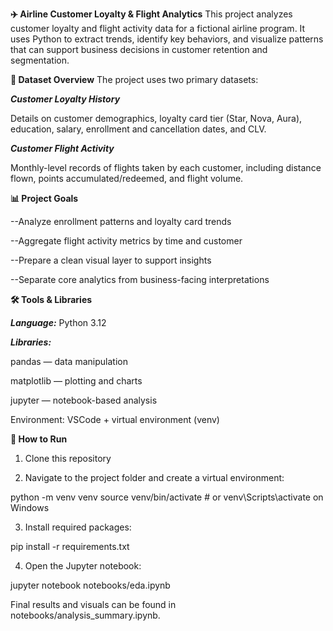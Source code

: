 ****✈️ Airline Customer Loyalty & Flight Analytics****
This project analyzes customer loyalty and flight activity data for a fictional airline program. It uses Python to extract trends, identify key behaviors, and visualize patterns that can support business decisions in customer retention and segmentation.

**📁 Dataset Overview**
The project uses two primary datasets:

***Customer Loyalty History***

Details on customer demographics, loyalty card tier (Star, Nova, Aura), education, salary, enrollment and cancellation dates, and CLV.

***Customer Flight Activity***

Monthly-level records of flights taken by each customer, including distance flown, points accumulated/redeemed, and flight volume.

**📊 Project Goals**

--Analyze enrollment patterns and loyalty card trends

--Aggregate flight activity metrics by time and customer

--Prepare a clean visual layer to support insights

--Separate core analytics from business-facing interpretations

**🛠 Tools & Libraries**

***Language:*** Python 3.12

***Libraries:***

pandas — data manipulation

matplotlib — plotting and charts

jupyter — notebook-based analysis

Environment: VSCode + virtual environment (venv)

**🚀 How to Run**
1. Clone this repository

2. Navigate to the project folder and create a virtual environment:

python -m venv venv
source venv/bin/activate  # or venv\Scripts\activate on Windows

3. Install required packages:

pip install -r requirements.txt

4. Open the Jupyter notebook:

jupyter notebook notebooks/eda.ipynb

Final results and visuals can be found in notebooks/analysis_summary.ipynb.
